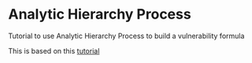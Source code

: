 # Analytic Hierarchy Process

Tutorial to use Analytic Hierarchy Process to build a vulnerability formula

This is based on this [tutorial](https://rpubs.com/gluc/ahp)

